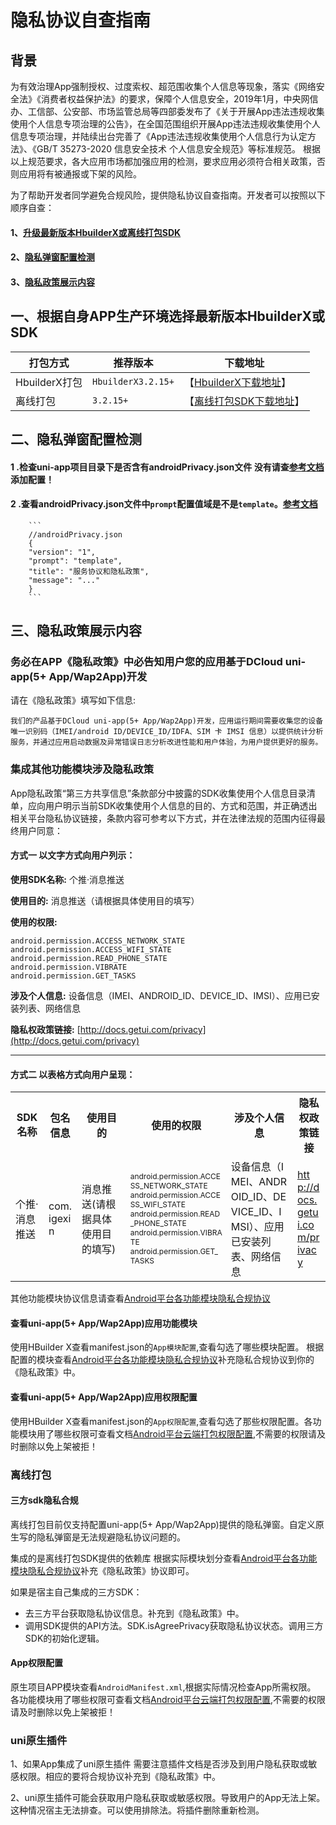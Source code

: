 # 隐私协议自查指南
## 背景

为有效治理App强制授权、过度索权、超范围收集个人信息等现象，落实《网络安全法》《消费者权益保护法》的要求，保障个人信息安全，2019年1月，中央网信办、工信部、公安部、市场监管总局等四部委发布了《关于开展App违法违规收集使用个人信息专项治理的公告》，在全国范围组织开展App违法违规收集使用个人信息专项治理，并陆续出台完善了《App违法违规收集使用个人信息行为认定方法》、《GB/T 35273-2020 信息安全技术 个人信息安全规范》等标准规范。
根据以上规范要求，各大应用市场都加强应用的检测，要求应用必须符合相关政策，否则应用将有被通报或下架的风险。

为了帮助开发者同学避免合规风险，提供隐私协议自查指南。开发者可以按照以下顺序自查：

#### 1、[升级最新版本HbuilderX或离线打包SDK](#update)
#### 2、[隐私弹窗配置检测](#check)
#### 3、[隐私政策展示内容](#content)

<a id="update"></a>
## 一、根据自身APP生产环境选择最新版本HbuilderX或SDK

|打包方式		|推荐版本			|下载地址
|----			|----				|----
|HbuilderX打包	|`HbuilderX3.2.15+`	|【[HbuilderX下载地址](https://www.dcloud.io/hbuilderx.html)】
|离线打包      	|`3.2.15+`         	|【[离线打包SDK下载地址](https://nativesupport.dcloud.net.cn/AppDocs/download/android)】

<a id="check"></a>
## 二、隐私弹窗配置检测

#### 1 .检查uni-app项目目录下是否含有androidPrivacy.json文件 没有请查[参考文档](https://ask.dcloud.net.cn/article/36937)添加配置！
#### 2 .查看androidPrivacy.json文件中`prompt`配置值域是不是`template`。[参考文档](https://ask.dcloud.net.cn/article/36937)
		```
		//androidPrivacy.json  
		{    
		"version": "1",      
		"prompt": "template",    
		"title": "服务协议和隐私政策",    
		"message": "..."  
		}
		```

<a id="content"></a>
## 三、隐私政策展示内容

### 务必在APP《隐私政策》中必告知用户您的应用基于DCloud uni-app(5+ App/Wap2App)开发

请在《隐私政策》填写如下信息:

`我们的产品基于DCloud uni-app(5+ App/Wap2App)开发，应用运行期间需要收集您的设备唯一识别码（IMEI/android ID/DEVICE_ID/IDFA、SIM 卡 IMSI 信息）以提供统计分析服务，并通过应用启动数据及异常错误日志分析改进性能和用户体验，为用户提供更好的服务。`

### 集成其他功能模块涉及隐私政策

App隐私政策“第三方共享信息”条款部分中披露的SDK收集使用个人信息目录清单，应向用户明示当前SDK收集使用个人信息的目的、方式和范围，并正确透出相关平台隐私协议链接，条款内容可参考以下方式，并在法律法规的范围内征得最终用户同意：

#### 方式一 以文字方式向用户列示：

**使用SDK名称:** 个推·消息推送

**使用目的:** 消息推送（请根据具体使用目的填写）

**使用的权限:**
```
android.permission.ACCESS_NETWORK_STATE
android.permission.ACCESS_WIFI_STATE
android.permission.READ_PHONE_STATE
android.permission.VIBRATE
android.permission.GET_TASKS
```

**涉及个人信息:** 设备信息（IMEI、ANDROID_ID、DEVICE_ID、IMSI）、应用已安装列表、网络信息

**隐私权政策链接:** [http://docs.getui.com/privacy](http://docs.getui.com/privacy)
***
#### 方式二 以表格方式向用户呈现：

<table style="word-break:break-all">
  <tr>
    <th style="width:10%">SDK名称</th>
    <th style="width:10%">包名信息</th>
	<th style="width:15%">使用目的</th>
	<th style="width:30%">使用的权限</th>
	<th style="width:20%">涉及个人信息</th>
	<th style="width:10%">隐私权政策链接</th>
  </tr>
  <tr>
    <td>个推·消息推送</td>
    <td>com.igexin</td>
	<td>消息推送(请根据具体使用目的填写)</td>
	<td style="font-size:12px">
		android.permission.ACCESS_NETWORK_STATE<br>
		android.permission.ACCESS_WIFI_STATE<br>
		android.permission.READ_PHONE_STATE<br>
		android.permission.VIBRATE<br>
		android.permission.GET_TASKS
	</td>
	<td>设备信息（IMEI、ANDROID_ID、DEVICE_ID、IMSI）、应用已安装列表、网络信息</td>
	<td><a href="http://docs.getui.com/privacy" target="_blank">http://docs.getui.com/privacy</a></td>
  </tr>
</table>

其他功能模块协议信息请查看[Android平台各功能模块隐私合规协议](https://ask.dcloud.net.cn/article/39484)

#### 查看uni-app(5+ App/Wap2App)应用功能模块

使用HBuilder X查看manifest.json的`App模块配置`,查看勾选了哪些模块配置。 根据配置的模块查看[Android平台各功能模块隐私合规协议](https://ask.dcloud.net.cn/article/39484)补充隐私合规协议到你的《隐私政策》中。

#### 查看uni-app(5+ App/Wap2App)应用权限配置

使用HBuilder X查看manifest.json的`App权限配置`,查看勾选了那些权限配置。各功能模块用了哪些权限可查看文档[Android平台云端打包权限配置](https://ask.dcloud.net.cn/article/36982),不需要的权限请及时删除以免上架被拒！

### 离线打包

#### 三方sdk隐私合规
离线打包目前仅支持配置uni-app(5+ App/Wap2App)提供的隐私弹窗。自定义原生写的隐私弹窗是无法规避隐私协议问题的。

集成的是离线打包SDK提供的依赖库 根据实际模块划分查看[Android平台各功能模块隐私合规协议](https://ask.dcloud.net.cn/article/39484)补充《隐私政策》协议即可。

如果是宿主自己集成的三方SDK：
+ 去三方平台获取隐私协议信息。补充到《隐私政策》中。
+ 调用SDK提供的API方法。SDK.isAgreePrivacy获取隐私协议状态。调用三方SDK的初始化逻辑。

#### App权限配置

原生项目APP模块查看`AndroidManifest.xml`,根据实际情况检查App所需权限。
各功能模块用了哪些权限可查看文档[Android平台云端打包权限配置](https://ask.dcloud.net.cn/article/36982),不需要的权限请及时删除以免上架被拒！

### uni原生插件

1、如果App集成了uni原生插件 需要注意插件文档是否涉及到用户隐私获取或敏感权限。相应的要将合规协议补充到《隐私政策》中。

2、uni原生插件可能会获取用户隐私获取或敏感权限。导致用户的App无法上架。这种情况宿主无法排查。可以使用排除法。将插件删除重新检测。